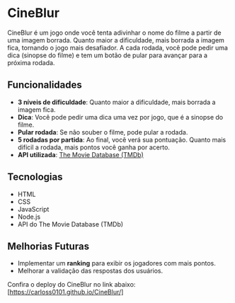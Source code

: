# CineBlur

CineBlur é um jogo onde você tenta adivinhar o nome do filme a partir de uma imagem borrada. Quanto maior a dificuldade, mais borrada a imagem fica, tornando o jogo mais desafiador. A cada rodada, você pode pedir uma dica (sinopse do filme) e tem um botão de pular para avançar para a próxima rodada.

## Funcionalidades

- **3 níveis de dificuldade**: Quanto maior a dificuldade, mais borrada a imagem fica.
- **Dica**: Você pode pedir uma dica uma vez por jogo, que é a sinopse do filme.
- **Pular rodada**: Se não souber o filme, pode pular a rodada.
- **5 rodadas por partida**: Ao final, você verá sua pontuação. Quanto mais difícil a rodada, mais pontos você ganha por acerto.
- **API utilizada**: [The Movie Database (TMDb)](https://www.themoviedb.org/)

## Tecnologias

- HTML
- CSS
- JavaScript
- Node.js
- API do The Movie Database (TMDb)

## Melhorias Futuras

- Implementar um **ranking** para exibir os jogadores com mais pontos.
- Melhorar a validação das respostas dos usuários.


Confira o deploy do CineBlur no link abaixo: [https://carloss0101.github.io/CineBlur/]
